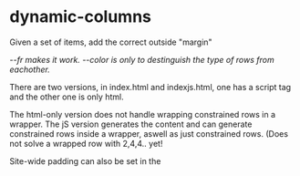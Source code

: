 # dynamic-columns
Given a set of items, add the correct outside "margin"

*--fr makes it work. --color is only to destinguish the type of rows from eachother.*

There are two versions, in index.html and indexjs.html, one has a script tag and the other one is only html.

The html-only version does not handle wrapping constrained rows in a wrapper.
The jS version generates the content and can generate constrained rows inside a wrapper, aswell as just constrained rows. (Does not solve a wrapped row with 2,4,4.. yet!  

Site-wide padding can also be set in the <style>-tag on the body tag and in the media-query.
 
